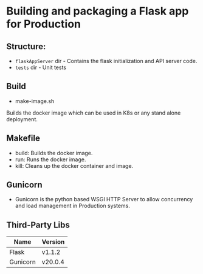 # Building and packaging a Flask app for Production

## Structure:
- `flaskAppServer` dir - Contains the flask initialization and API server code.
- `tests` dir - Unit tests 

## Build
- make-image.sh

Builds the docker image which can be used in K8s or any stand alone deployment. 

## Makefile
- build: Builds the docker image.
- run: Runs the docker image.
- kill: Cleans up the docker container and image.

## Gunicorn
- Gunicorn is the python based WSGI HTTP Server to allow concurrency and load management in Production systems.

## Third-Party Libs
Name     | Version
---------|------------
Flask    | v1.1.2
Gunicorn | v20.0.4



  
 
